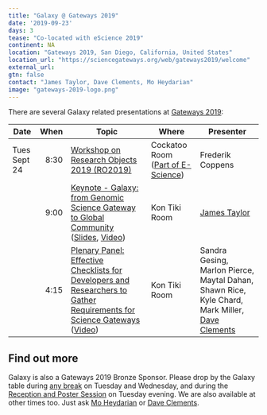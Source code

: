 ```yaml
---
title: "Galaxy @ Gateways 2019"
date: '2019-09-23'
days: 3
tease: "Co-located with eScience 2019"
continent: NA
location: "Gateways 2019, San Diego, California, United States"
location_url: "https://sciencegateways.org/web/gateways2019/welcome"
external_url:
gtn: false
contact: "James Taylor, Dave Clements, Mo Heydarian"
image: "gateways-2019-logo.png"
---
```


There are several Galaxy related presentations at [Gateways 2019](https://sciencegateways.org/web/gateways2019/welcome):

| Date | When | Topic | Where | Presenter |
| ---- | ----: | ---- | ---- | ---- |
| Tues Sept 24 | 8:30 | [Workshop on Research Objects 2019 (RO2019)](https://researchobject.github.io/ro2019/) | Cockatoo Room ([Part of E-Science](https://sched.co/UuQL)) | Frederik Coppens |
|  | 9:00 | [Keynote - Galaxy: from Genomic Science Gateway to Global Community](https://sched.co/RaHj) ([Slides](https://speakerdeck.com/jxtx/galaxy-dot-dot-dot-from-genomic-data-science-gateway-to-global-community), [Video](https://youtu.be/GBYhmq-CJuE)) | Kon Tiki Room | [James Taylor](/people/james-taylor/) |
|  | 4:15 | [Plenary Panel: Effective Checklists for Developers and Researchers to Gather Requirements for Science Gateways](https://sched.co/RaIM)  ([Video](https://www.youtube.com/watch?v=iQHX_y7_Ghw)) | Kon Tiki Room | Sandra Gesing, Marlon Pierce,  Maytal Dahan, Shawn Rice, Kyle Chard, Mark Miller, [Dave Clements](/people/dave-clements/) |

## Find out more

Galaxy is also a Gateways 2019 Bronze Sponsor. Please drop by the Galaxy table during [any break](https://gateways2019.sched.com/overview/type/Break) on Tuesday and Wednesday, and during the [Reception and Poster Session](https://sched.co/RaIz) on Tuesday evening.  We are also available at other times too.  Just ask [Mo Heydarian](/people/mo-heydarian/) or [Dave Clements](/people/dave-clements/).


